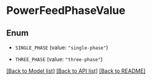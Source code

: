 # PowerFeedPhaseValue

## Enum


* `SINGLE_PHASE` (value: `"single-phase"`)

* `THREE_PHASE` (value: `"three-phase"`)


[[Back to Model list]](../README.md#documentation-for-models) [[Back to API list]](../README.md#documentation-for-api-endpoints) [[Back to README]](../README.md)


